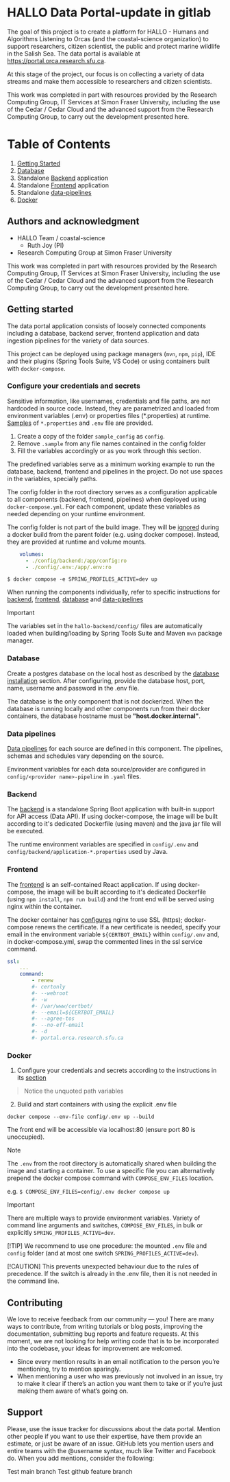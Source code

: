 # HALLO Data Portal-update in gitlab

The goal of this project is to create a platform for HALLO - Humans and Algorithms Listening to Orcas (and the coastal-science organization) to support researchers, citizen scientist, the public and protect marine wildlife in the Salish Sea. The data portal is available at https://portal.orca.research.sfu.ca.

At this stage of the project, our focus is on collecting a variety of data streams and make them accessible to researchers and citizen scientists. 

This work was completed in part with resources provided by the Research Computing Group, IT Services at Simon Fraser University, including the use of the Cedar / Cedar Cloud and the advanced support from the Research Computing Group, to carry out the development presented here.

# Table of Contents
1. [Getting Started](#getting-started)
2. [Database](#database)
3. Standalone [Backend](./hallo-app-backend/README.md "standalone backend") application
4. Standalone [Frontend](./hallo-app-frontend/README.md "standalone frontend") application
5. Standalone [data-pipelines](./data-pipelines/README.md "standalone pipelines")
6. [Docker](#docker)

<!-- ## Description
Let people know what your project can do specifically. Provide context and add a link to any reference visitors might be unfamiliar with. A list of Features or a Background subsection can also be added here. If there are alternatives to your project, this is a good place to list differentiating factors. -->

<!-- ## TODO: Visuals
Depending on what you are making, it can be a good idea to include screenshots or even a video (you'll frequently see GIFs rather than actual videos). Tools like ttygif can help, but check out Asciinema for a more sophisticated method. -->

<!-- ## TODO: Installation
Within a particular ecosystem, there may be a common way of installing things, such as using Yarn, NuGet, or Homebrew. However, consider the possibility that whoever is reading your README is a novice and would like more guidance. Listing specific steps helps remove ambiguity and gets people to using your project as quickly as possible. If it only runs in a specific context like a particular programming language version or operating system or has dependencies that have to be installed manually, also add a Requirements subsection. -->

<!-- ## TODO: Roadmap
If you have ideas for releases in the future, it is a good idea to list them in the README. -->

## Authors and acknowledgment
- HALLO Team / coastal-science
    - Ruth Joy (PI)
- Research Computing Group at Simon Fraser University

This work was completed in part with resources provided by the Research Computing Group, IT Services at Simon Fraser University, including the use of the Cedar / Cedar Cloud and the advanced support from the Research Computing Group, to carry out the development presented here.

<!-- ## TODO: License TBD
For open source projects, say how it is licensed. -->

## Getting started

The data portal application consists of loosely connected components including a database, backend server, frontend application and data ingestion pipelines for the variety of data sources.

This project can be deployed using package managers (`mvn`, `npm`, `pip`), IDE and their plugins (Spring Tools Suite, VS Code) or using containers built with `docker-compose`.

### Configure your credentials and secrets
  
Sensitive information, like usernames, credentials and file paths, are not hardcoded in source code. Instead, they are parametrized and loaded from environment variables (.env) or properties files (*.properties) at runtime. [Samples](sample_config/) of `*.properties` and `.env` file are provided.

1. Create a copy of the folder `sample_config` as `config`. 
2. Remove `.sample` from any file names contained in the config folder
3. Fill the variables accordingly or as you work through this section.

The predefined variables serve as a minimum working example to run the database, backend, frontend and pipelines in the project. Do not use spaces in the variables, specially paths.

The config folder in the root directory serves as a configuration applicable to all components (backend, frontend, pipelines) when deployed using `docker-compose.yml`. For each component, update these variables as needed depending on your runtime environment. 

The config folder is not part of the build image. They will be [ignored](./.dockerignore) during a docker build from the parent folder (e.g. using docker compose). Instead, they are provided at runtime and volume mounts.

```yaml
    volumes:
      - ./config/backend:/app/config:ro
      - ./config/.env:/app/.env:ro
```
```shell
$ docker compose -e SPRING_PROFILES_ACTIVE=dev up   
```

When running the components individually, refer to specific instructions for [backend](./hallo-app-backend/README.md#configure-usernames-passwords-and-other-sensitive-information), [frontend](./hallo-app-frontend/README.md#npm-start), [database](./database/README.md) and [data-pipelines](./data-pipelines/README.md)

> [!Important]
> The variables set in the `hallo-backend/config/` files are automatically loaded when building/loading by Spring Tools Suite and Maven `mvn` package manager.   

### Database

Create a postgres database on the local host as described by the [database installation](./database/README.md#installation) section.
After configuring, provide the database host, port, name, username and password in the .env file.

The database is the only component that is not dockerized. When the database is running locally and other components run from their docker containers, the database hostname must be **"host.docker.internal"**.
 
### Data pipelines

[Data pipelines](./data-pipelines/) for each source are defined in this component. The pipelines, schemas and schedules vary depending on the source.

Environment variables for each data source/provider are configured in `config/<provider name>-pipeline` in `.yaml` files.

### Backend

The [backend](./hallo-app-backend/) is a standalone Spring Boot application with built-in support for API access (Data API). If using docker-compose, the image will be built according to it's dedicated Dockerfile (using maven) and the java jar file will be executed.

The runtime environment variables are specified in `config/.env` and `config/backend/application-*.properties` used by Java. 

### Frontend

The [frontend](./hallo-app-frontend/) is an self-contained React application. If using docker-compose, the image will be built according to it's dedicated Dockerfile (using `npm install`, `npm run build`) and the front end will be served using nginx within the container. 

The docker container has [configures](./nginx/) nginx to use SSL (https); docker-compose renews the certificate. If a new certificate is needed, specify your email in the environment variable `${CERTBOT_EMAIL}` within `config/.env` and, in docker-compose.yml, swap the commented lines in the ssl service command.

```yaml
ssl:
    ...
    command:
        - renew
        #- certonly
        #- --webroot
        #- -w
        #- /var/www/certbot/
        #- --email=${CERTBOT_EMAIL}
        #- --agree-tos
        #- --no-eff-email
        #- -d
        #- portal.orca.research.sfu.ca
```

### Docker

1. Configure your credentials and secrets according to the instructions in its [section](#configure-your-credentials-and-secrets)
> Notice the unquoted path variables

2. Build and start containers with using the explicit .env file
```shell
docker compose --env-file config/.env up --build
```

The front end will be accessible via localhost:80 (ensure port 80 is unoccupied).
> [!NOTE]
> The `.env` from the root directory is automatically shared when building the image and starting a container. To use a specific file you can alternatively prepend the docker compose command with `COMPOSE_ENV_FILES` location.
>
> e.g. `$ COMPOSE_ENV_FILES=config/.env docker compose up `

> [!Important]
> There are multiple ways to provide environment variables. Variety of command line arguments and switches, `COMPOSE_ENV_FILES`, in bulk or explicitly `SPRING_PROFILES_ACTIVE=dev`. 
>
> [!TIP]
> We recommend to use one procedure: the mounted `.env` file and `config` folder (and at most one switch `SPRING_PROFILES_ACTIVE=dev`). 
>
> [!CAUTION]
>This prevents unexpected behaviour due to the rules of precedence. If the switch is already in the .env file, then it is not needed in the command line.

## Contributing
We love to receive feedback from our community — you! There are many ways to contribute, from writing tutorials or blog posts, improving the documentation, submitting bug reports and feature requests. At this moment, we are not looking for help writing code that is to be incorporated into the codebase, your ideas for improvement are welcomed.

- Since every mention results in an email notification to the person you’re mentioning, try to mention sparingly.
- When mentioning a user who was previously not involved in an issue, try to make it clear if there’s an action you want them to take or if you’re just making them aware of what’s going on.

## Support
Please, use the issue tracker for discussions about the data portal. Mention other people if you want to use their expertise, have them provide an estimate, or just be aware of an issue. GitHub lets you mention users and entire teams with the @username syntax, much like Twitter and Facebook do. When you add mentions, consider the following:

Test main branch
Test github feature branch